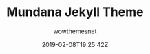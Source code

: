 ---
title: "Mundana Jekyll Theme"
github: https://github.com/wowthemesnet/mundana-theme-jekyll
demo: https://wowthemesnet.github.io/mundana-theme-jekyll/
author: wowthemesnet
draft: true
ssg:
  - Jekyll
cms:
  - No Cms
date: 2019-02-08T19:25:42Z
github_branch: master
---